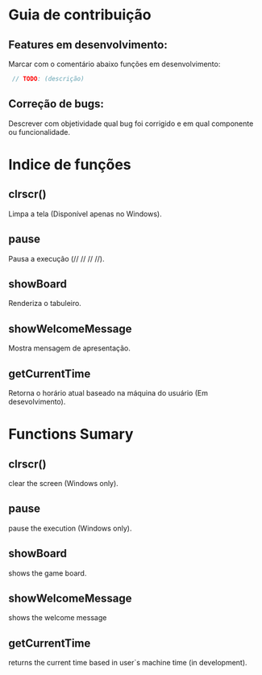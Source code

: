 # Guia de contribuição
## Features em desenvolvimento:
Marcar com o comentário abaixo funções em desenvolvimento:
```c
 // TODO: (descrição)
```
## Correção de bugs:
Descrever com objetividade qual bug foi corrigido e em qual componente ou funcionalidade.

# Indice de funções

## clrscr() 
Limpa a tela (Disponível apenas no Windows).
## pause
Pausa a execução (// // // //).
## showBoard
Renderiza o tabuleiro.
## showWelcomeMessage
Mostra mensagem de apresentação.
## getCurrentTime
Retorna o horário atual baseado na máquina do usuário (Em desevolvimento). 

# Functions Sumary

## clrscr() 
clear the screen (Windows only).
## pause
pause the execution (Windows only).
## showBoard
shows the game board.
## showWelcomeMessage
shows the welcome message
## getCurrentTime
returns the current time based in user`s machine time (in development). 